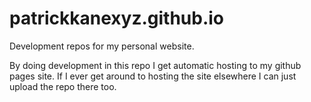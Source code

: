 # patrickkanexyz.github.io

Development repos for my personal website.

By doing development in this repo I get automatic hosting to my github pages
site. If I ever get around to hosting the site elsewhere I can just upload the
repo there too.
